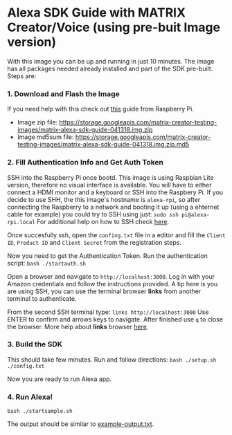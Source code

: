 # Alexa SDK Guide with MATRIX Creator/Voice (using pre-buit Image version)

With this image you can be up and running in just 10 minutes. The image has all packages needed already installed and part of the SDK pre-built. Steps are:

### 1. Download and Flash the Image 
If you need help with this check out [this]( https://www.raspberrypi.org/documentation/installation/installing-images/README.md) guide from Raspberry Pi.

* Image zip file: https://storage.googleapis.com/matrix-creator-testing-images/matrix-alexa-sdk-guide-041318.img.zip
* Image md5sum file:  https://storage.googleapis.com/matrix-creator-testing-images/matrix-alexa-sdk-guide-041318.img.zip.md5


### 2. Fill Authentication Info and Get Auth Token

SSH into the Raspberry Pi once bootd. This image is using Raspbian Lite version, therefore no visual interface is available. You will have to either connect a HDMI monitor and a keyboard or SSH into the Raspbery Pi. 
If you decide to use SHH, the this image's hostname is `alexa-rpi`, so after connecting the Raspberry to a network and booting it up (using a ehternet cable for example) you could try to SSH using just:
`sudo ssh pi@alexa-rpi.local`
For additional help on how to SSH check [here](https://www.raspberrypi.org/documentation/remote-access/ssh/).

Once succesfully ssh, open the `confing.txt` file in a editor and fill the `Client ID`, `Product ID` and `Client Secret` from the registration steps.

Now you need to get the Authentication Token. Run the authentication script:
`bash ./startauth.sh`

Open a browser and navigate to `http://localhost:3000`. Log in with your Amazon credentials and follow the instructions provided. A tip here is you are using SSH, you can use the terminal browser **links** from another terminal to authenticate. 

From the second SSH terminal type:
 `links http://localhost:3000`
Use ENTER to confirm and arrows keys to navigate. After finished use `q` to close the browser. More help about **links** browser [here](http://links.twibright.com/user_en.html).

### 3. Build the SDK

This should take few minutes. Run and follow directions:
`bash ./setup.sh ./config.txt`

Now you are ready to run Alexa app.

### 4. Run Alexa!
```
bash ./startsample.sh
```

The output should be similar to [example-output.txt](https://github.com/matrix-io/matrixio-alexa-sdk-guide/blob/master/example-output.txt).
